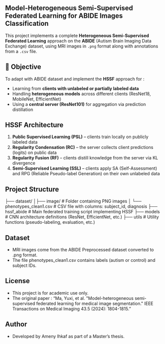 ## **Model-Heterogeneous Semi-Supervised Federated Learning for ABIDE Images Classification**

This project implements a complete **Heterogeneous Semi-Supervised Federated Learning** approach on the **ABIDE** (Autism Brain Imaging Data Exchange) dataset, using MRI images in `.png` format along with annotations from a `.csv` file.

## 📌 Objective
To adapt with ABIDE dataset and implement the **HSSF** approach for :
- Learning from **clients with unlabeled or partially labeled data**
- Handling **heterogeneous models** across different clients (ResNet18, MobileNet, EfficientNet)
- Using a **central server (ResNet101)** for aggregation via prediction distillation


##  HSSF Architecture

1. **Public Supervised Learning (PSL)** – clients train locally on publicly labeled data  
2. **Regularity Condensation (RC)** – the server collects client predictions (logits) on public data  
3. **Regularity Fusion (RF)** – clients distill knowledge from the server via KL divergence  
4. **Semi-Supervised Learning (SSL)** – clients apply SA (Self-Assessment) and RPG (Reliable Pseudo-label Generation) on their own unlabeled data


##  Project Structure
 ├── dataset/
│├── image/ # Folder containing PNG images
│ └── phenotypes_clean1.csv # CSV file with columns: subject_id, diagnosis
├── hssf_abide # Main federated training script implementing HSSF
├── models # CNN architecture definitions (ResNet, EfficientNet, etc.)
├── utils # Utility functions (pseudo-labeling, evaluation, etc.)

## Dataset
- MRI images come from the ABIDE Preprocessed dataset converted to .png format.
- The file phenotypes_clean1.csv contains labels (autism or control) and subject IDs.

## License
- This project is for academic use only. 
- The original paper : “Ma, Yuxi, et al. "Model-heterogeneous semi-supervised federated learning for medical image segmentation." IEEE Transactions on Medical Imaging 43.5 (2024): 1804-1815.”

 ## Author
- Developed by Ameny Ihkaf as part of a Master’s thesis.


